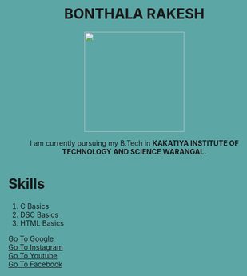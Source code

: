 <style>
    .alltext{
           background-color: rgb(93, 166, 166);
    }
</style>
<!DOCTYPE html>
<html class="alltext">
    <head>
<title>My First Webpage</title>
    </head>
    <body>
        <div style="text-align: center;">
<h1 style="text-align: center;">BONTHALA RAKESH</h1>
<img width="200" height="auto" src="https://drive.google.com/thumbnail?id=119zg-Xl3QoDco-iCOrUQpSZn92Tn9ySS&sz=s800">
<p>I am currently pursuing my B.Tech in <b>KAKATIYA INSTITUTE OF TECHNOLOGY AND SCIENCE WARANGAL.</b></p>
</div>
<h1>Skills</h1>
<ol>
    <li>C Basics</li>
    <li>DSC Basics</li>
    <li>HTML Basics</li>
</ol>
<a href="https://google.com">Go To Google</a><br>
<a href="https://instagram.com">Go To Instagram</a><br>
<a href="https://youtube.com">Go To Youtube</a><br>
<a href="https://facebook.com">Go To Facebook</a>
    </body>
</html>
